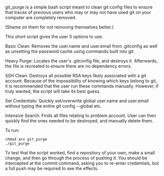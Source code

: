 git_purge is a simple bash script meant to clean git config files to ensure
that traces of previous users who may or may not have used git on your computer
are completely removed. 

(Shame on them for not removing themselves better.)

This short script gives the user 5 options to use. 

Basic Clean: Removes the user.name and user.email from .gitconfig as well as 
unsetting the password cache using commands built into git.

Heavy Purge: Locates the user's .gitconfig file, and destroys it. Afterwards, the
file is recreated to ensure there are no dependency errors. 

SSH Clean: Destroys all possible RSA keys likely associated with a git account.
Because of the impossibility of knowing which keys belong to git, it is 
recommended that the user run these commands manually. However, if truly
wanted, the script will take its best guess.

Set Credentials: Quickly set/overwrite global user.name and user.email without
typing the entire git config --global etc.

Intensive Search: Finds all files relating to problem account. User can then 
quickly find the ones needed to be destroyed, and manually delete them.



To run:

```
chmod a+x git_purge
./git_purge
```

To test that the script worked, find a repository of your own, make a small change, 
and then go through the process of pushing it. You should be intercepted at the 
commit command, asking you to re-enter credentials, but a full push may be required
to see the effects.
